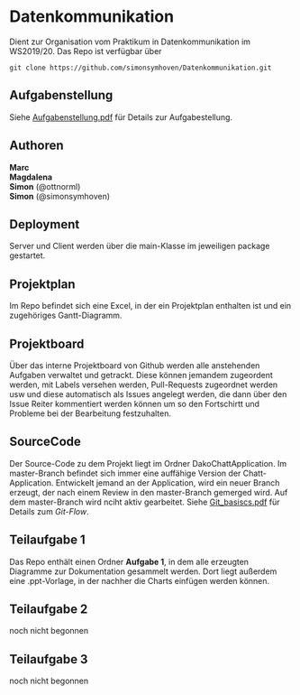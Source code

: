 # Datenkommunikation
Dient zur Organisation vom Praktikum in Datenkommunikation im WS2019/20.
Das Repo ist verfügbar über

```
git clone https://github.com/simonsymhoven/Datenkommunikation.git 
```
## Aufgabenstellung

Siehe [Aufgabenstellung.pdf](Aufgabenstellung_Studienarbeit_Datenkommunikation_WS_19_20.pdf) für Details zur Aufgabestellung.

## Authoren
**Marc** <br>
**Magdalena** <br>
**Simon** (@ottnorml) <br>
**Simon** (@simonsymhoven) <br> 

## Deployment
Server und Client werden über die main-Klasse im jeweiligen package gestartet.

## Projektplan
Im Repo befindet sich eine Excel, in der ein Projektplan enthalten ist und ein zugehöriges Gantt-Diagramm.

## Projektboard
Über das interne Projektboard von Github werden alle anstehenden Aufgaben verwaltet und getrackt. Diese können jemandem zugeordent werden, mit Labels versehen werden, Pull-Requests zugeordnet werden usw und diese automatisch als Issues angelegt werden, die dann über den Issue Reiter kommentiert werden können um so den Fortschirtt und Probleme bei der Bearbeitung festzuhalten.

## SourceCode
Der Source-Code zu dem Projekt liegt im Ordner DakoChattApplication.
Im master-Branch befindet sich immer eine auffähige Version der Chatt-Application. Entwickelt jemand an der Application, wird ein neuer Branch erzeugt, der nach einem Review in den master-Branch gemerged wird. Auf dem master-Branch wird nciht aktiv gearbeitet. Siehe [Git_basiscs.pdf](Git_basics.pdf) für Details zum *Git-Flow*.

## Teilaufgabe 1
Das Repo enthält einen Ordner **Aufgabe 1**, in dem alle erzeugten Diagramme zur Dokumentation gesammelt werden. Dort liegt außerdem eine .ppt-Vorlage, in der nachher die Charts einfügen werden können.

## Teilaufgabe 2
noch nicht begonnen

## Teilaufgabe 3
noch nicht begonnen

